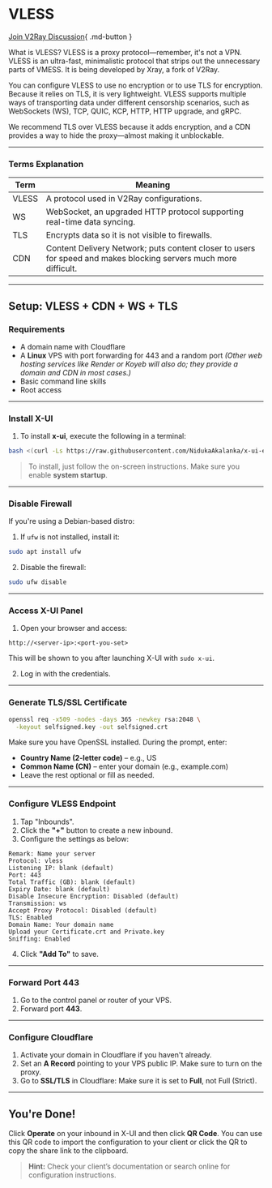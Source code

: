 # VLESS

[Join V2Ray Discussion](https://forum.7844380499.cfd/posts/general-v2ray-discussion/){ .md-button }

What is VLESS?
VLESS is a proxy protocol—remember, it's not a VPN. VLESS is an ultra-fast, minimalistic protocol that strips out the unnecessary parts of VMESS. It is being developed by Xray, a fork of V2Ray.

You can configure VLESS to use no encryption or to use TLS for encryption. Because it relies on TLS, it is very lightweight. VLESS supports multiple ways of transporting data under different censorship scenarios, such as WebSockets (WS), TCP, QUIC, KCP, HTTP, HTTP upgrade, and gRPC.

We recommend TLS over VLESS because it adds encryption, and a CDN provides a way to hide the proxy—almost making it unblockable.

---

### Terms Explanation

| Term  | Meaning                                                                                                          |
| ----- | ---------------------------------------------------------------------------------------------------------------- |
| VLESS | A protocol used in V2Ray configurations.                                                                         |
| WS    | WebSocket, an upgraded HTTP protocol supporting real-time data syncing.                                          |
| TLS   | Encrypts data so it is not visible to firewalls.                                                                 |
| CDN   | Content Delivery Network; puts content closer to users for speed and makes blocking servers much more difficult. |

---

## Setup: **VLESS + CDN + WS + TLS**

### Requirements

* A domain name with Cloudflare
* A **Linux** VPS with port forwarding for 443 and a random port
  *(Other web hosting services like Render or Koyeb will also do; they provide a domain and CDN in most cases.)*
* Basic command line skills
* Root access

---

### Install X-UI

1. To install **x-ui**, execute the following in a terminal:

```bash
bash <(curl -Ls https://raw.githubusercontent.com/NidukaAkalanka/x-ui-english/master/install.sh)
```

> To install, just follow the on-screen instructions. Make sure you enable **system startup**.

---

### Disable Firewall

If you're using a Debian-based distro:

1. If `ufw` is not installed, install it:

```bash
sudo apt install ufw
```

2. Disable the firewall:

```bash
sudo ufw disable
```

---

### Access X-UI Panel

1. Open your browser and access:

```
http://<server-ip>:<port-you-set>
```

This will be shown to you after launching X-UI with `sudo x-ui`.

2. Log in with the credentials.

---

### Generate TLS/SSL Certificate

```bash
openssl req -x509 -nodes -days 365 -newkey rsa:2048 \
  -keyout selfsigned.key -out selfsigned.crt
```

Make sure you have OpenSSL installed. During the prompt, enter:

* **Country Name (2-letter code)** – e.g., US
* **Common Name (CN)** – enter your domain (e.g., example.com)
* Leave the rest optional or fill as needed.

---

### Configure VLESS Endpoint

1. Tap "Inbounds".
2. Click the **"+"** button to create a new inbound.
3. Configure the settings as below:

```
Remark: Name your server
Protocol: vless
Listening IP: blank (default)
Port: 443
Total Traffic (GB): blank (default)
Expiry Date: blank (default)
Disable Insecure Encryption: Disabled (default)
Transmission: ws
Accept Proxy Protocol: Disabled (default)
TLS: Enabled
Domain Name: Your domain name
Upload your Certificate.crt and Private.key
Sniffing: Enabled
```

4. Click **"Add To"** to save.

---

### Forward Port 443

1. Go to the control panel or router of your VPS.
2. Forward port **443**.

---

### Configure Cloudflare

1. Activate your domain in Cloudflare if you haven't already.
2. Set an **A Record** pointing to your VPS public IP. Make sure to turn on the proxy.
3. Go to **SSL/TLS** in Cloudflare:
   Make sure it is set to **Full**, not Full (Strict).

---

## You're Done!

Click **Operate** on your inbound in X-UI and then click **QR Code**. You can use this QR code to import the configuration to your client or click the QR to copy the share link to the clipboard.

> **Hint:** Check your client’s documentation or search online for configuration instructions.

